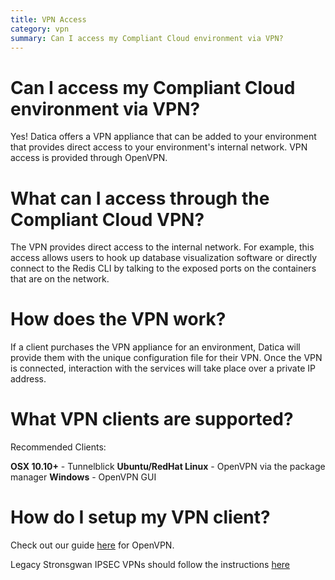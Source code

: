 ```yaml
---
title: VPN Access
category: vpn
summary: Can I access my Compliant Cloud environment via VPN?
---
```


# Can I access my Compliant Cloud environment via VPN?

Yes! Datica offers a VPN appliance that can be added to your environment that provides direct access to your environment's internal network. VPN access is provided through OpenVPN.

# What can I access through the Compliant Cloud VPN?

The VPN provides direct access to the internal network. For example, this access allows users to hook up database visualization software or directly connect to the Redis CLI by talking to the exposed ports on the containers that are on the network.

# How does the VPN work?

If a client purchases the VPN appliance for an environment, Datica will provide them with the unique configuration file for their VPN. Once the VPN is connected, interaction with the services will take place over a private IP address.

# What VPN clients are supported?

Recommended Clients:

  **OSX 10.10+**
    - Tunnelblick
  **Ubuntu/RedHat Linux**
    - OpenVPN via the package manager
  **Windows**
    - OpenVPN GUI

# How do I setup my VPN client?

Check out our guide [here](/compliant-cloud/articles/guides/openvpn-client-setup/) for OpenVPN.

Legacy Stronsgwan IPSEC VPNs should follow the instructions [here](/compliant-cloud/articles/guides/vpn-client-setup/)
